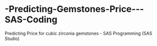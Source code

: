 # -Predicting-Gemstones-Price---SAS-Coding
 Predicting Price for cubic zirconia gemstones - SAS Programming (SAS Studio)
